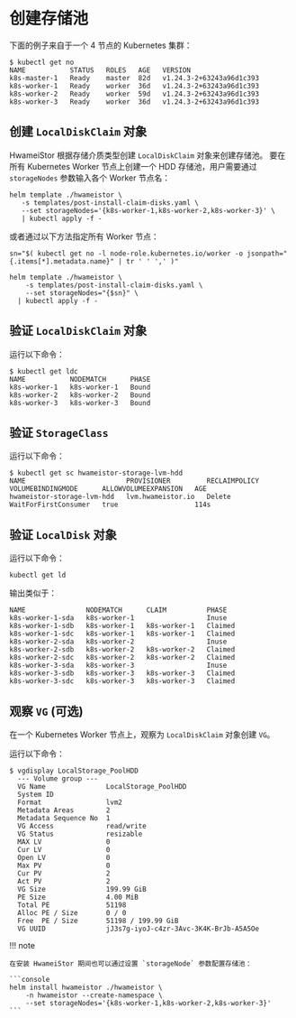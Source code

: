 # 创建存储池

下面的例子来自于一个 4 节点的 Kubernetes 集群：

```console
$ kubectl get no
NAME           STATUS   ROLES   AGE   VERSION
k8s-master-1   Ready    master  82d   v1.24.3-2+63243a96d1c393
k8s-worker-1   Ready    worker  36d   v1.24.3-2+63243a96d1c393
k8s-worker-2   Ready    worker  59d   v1.24.3-2+63243a96d1c393
k8s-worker-3   Ready    worker  36d   v1.24.3-2+63243a96d1c393
```

## 创建 `LocalDiskClaim` 对象

HwameiStor 根据存储介质类型创建 `LocalDiskClaim` 对象来创建存储池。
要在所有 Kubernetes Worker 节点上创建一个 HDD 存储池，用户需要通过 `storageNodes` 参数输入各个 Worker 节点名：

```console
helm template ./hwameistor \
   -s templates/post-install-claim-disks.yaml \
   --set storageNodes='{k8s-worker-1,k8s-worker-2,k8s-worker-3}' \
   | kubectl apply -f -
```

或者通过以下方法指定所有 Worker 节点：

```console
sn="$( kubectl get no -l node-role.kubernetes.io/worker -o jsonpath="{.items[*].metadata.name}" | tr ' ' ',' )"

helm template ./hwameistor \
    -s templates/post-install-claim-disks.yaml \
    --set storageNodes="{$sn}" \
  | kubectl apply -f -
```

## 验证 `LocalDiskClaim` 对象

运行以下命令：

```console
$ kubectl get ldc
NAME           NODEMATCH      PHASE
k8s-worker-1   k8s-worker-1   Bound
k8s-worker-2   k8s-worker-2   Bound
k8s-worker-3   k8s-worker-3   Bound
```

## 验证 `StorageClass`

运行以下命令：

```console
$ kubectl get sc hwameistor-storage-lvm-hdd
NAME                         PROVISIONER         RECLAIMPOLICY   VOLUMEBINDINGMODE      ALLOWVOLUMEEXPANSION   AGE
hwameistor-storage-lvm-hdd   lvm.hwameistor.io   Delete          WaitForFirstConsumer   true                   114s
```

## 验证 `LocalDisk` 对象

运行以下命令：

```console
kubectl get ld
```

输出类似于：

```console
NAME               NODEMATCH      CLAIM          PHASE
k8s-worker-1-sda   k8s-worker-1                  Inuse
k8s-worker-1-sdb   k8s-worker-1   k8s-worker-1   Claimed
k8s-worker-1-sdc   k8s-worker-1   k8s-worker-1   Claimed
k8s-worker-2-sda   k8s-worker-2                  Inuse
k8s-worker-2-sdb   k8s-worker-2   k8s-worker-2   Claimed
k8s-worker-2-sdc   k8s-worker-2   k8s-worker-2   Claimed
k8s-worker-3-sda   k8s-worker-3                  Inuse
k8s-worker-3-sdb   k8s-worker-3   k8s-worker-3   Claimed
k8s-worker-3-sdc   k8s-worker-3   k8s-worker-3   Claimed
```

## 观察 `VG` (可选)

在一个 Kubernetes Worker 节点上，观察为 `LocalDiskClaim` 对象创建 `VG`。

运行以下命令：

```console
$ vgdisplay LocalStorage_PoolHDD
  --- Volume group ---
  VG Name               LocalStorage_PoolHDD
  System ID
  Format                lvm2
  Metadata Areas        2
  Metadata Sequence No  1
  VG Access             read/write
  VG Status             resizable
  MAX LV                0
  Cur LV                0
  Open LV               0
  Max PV                0
  Cur PV                2
  Act PV                2
  VG Size               199.99 GiB
  PE Size               4.00 MiB
  Total PE              51198
  Alloc PE / Size       0 / 0
  Free  PE / Size       51198 / 199.99 GiB
  VG UUID               jJ3s7g-iyoJ-c4zr-3Avc-3K4K-BrJb-A5A5Oe
```

!!! note

    在安装 HwameiStor 期间也可以通过设置 `storageNode` 参数配置存储池：

    ```console
    helm install hwameistor ./hwameistor \
        -n hwameistor --create-namespace \
        --set storageNodes='{k8s-worker-1,k8s-worker-2,k8s-worker-3}'
    ```
